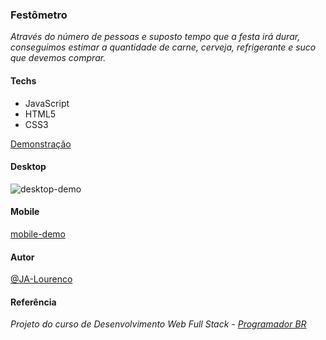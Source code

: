### Festômetro

*Através do número de pessoas e suposto tempo que a festa irá durar, conseguimos estimar a quantidade de carne, cerveja, refrigerante e suco que devemos comprar.*

#### Techs

- JavaScript
- HTML5
- CSS3

[Demonstração](https://ja-lourenco.github.io/festometro/)

#### Desktop

![desktop-demo](https://im.ezgif.com/tmp/ezgif-1-9af57a0548.gif)

#### Mobile

[mobile-demo]()

#### Autor

[@JA-Lourenco](https://github.com/JA-Lourenco)

#### Referência

*Projeto do curso de Desenvolvimento Web Full Stack - [Programador BR](https://programadorbr.com)*
